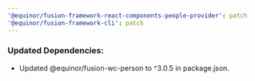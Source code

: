 ```yaml
---
'@equinor/fusion-framework-react-components-people-provider': patch
'@equinor/fusion-framework-cli': patch
---
```


### Updated Dependencies:

- Updated @equinor/fusion-wc-person to ^3.0.5 in package.json.
